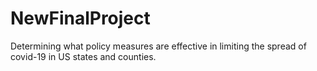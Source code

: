 # NewFinalProject

Determining what policy measures are effective in limiting the spread of covid-19 in US states and counties. 
